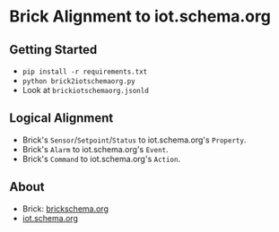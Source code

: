 # Brick Alignment to iot.schema.org

## Getting Started
- ``pip install -r requirements.txt``
- ``python brick2iotschemaorg.py``
- Look at ``brickiotschemaorg.jsonld``

## Logical Alignment
- Brick's ``Sensor``/``Setpoint``/``Status`` to iot.schema.org's ``Property``.
- Brick's ``Alarm`` to iot.schema.org's ``Event``.
- Brick's ``Command`` to iot.schema.org's ``Action``.

## About
- Brick: [brickschema.org](https://brickschema.org)
- [iot.schema.org](http://iotschema.org/)
